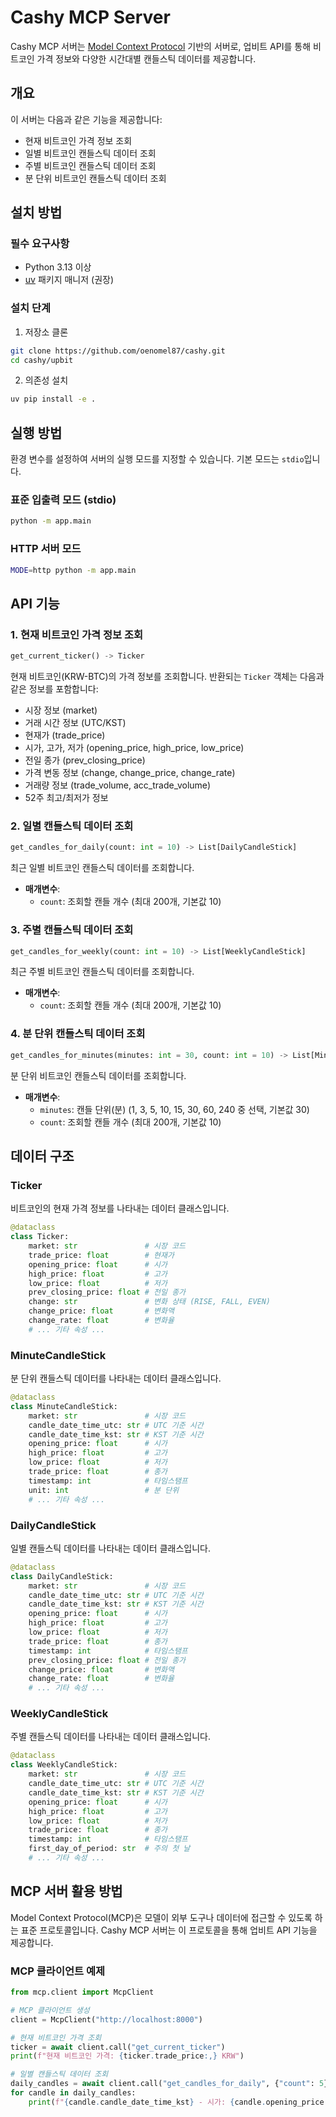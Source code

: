 # Cashy MCP Server

Cashy MCP 서버는 [Model Context Protocol](https://github.com/microsoft/modelcontext) 기반의 서버로, 업비트 API를 통해 비트코인 가격 정보와 다양한 시간대별 캔들스틱 데이터를 제공합니다.

## 개요

이 서버는 다음과 같은 기능을 제공합니다:
- 현재 비트코인 가격 정보 조회
- 일별 비트코인 캔들스틱 데이터 조회
- 주별 비트코인 캔들스틱 데이터 조회
- 분 단위 비트코인 캔들스틱 데이터 조회

## 설치 방법

### 필수 요구사항
- Python 3.13 이상
- [uv](https://github.com/astral-sh/uv) 패키지 매니저 (권장)

### 설치 단계

1. 저장소 클론
```bash
git clone https://github.com/oenomel87/cashy.git
cd cashy/upbit
```

2. 의존성 설치
```bash
uv pip install -e .
```

## 실행 방법

환경 변수를 설정하여 서버의 실행 모드를 지정할 수 있습니다. 기본 모드는 `stdio`입니다.

### 표준 입출력 모드 (stdio)
```bash
python -m app.main
```

### HTTP 서버 모드
```bash
MODE=http python -m app.main
```

## API 기능

### 1. 현재 비트코인 가격 정보 조회

```python
get_current_ticker() -> Ticker
```

현재 비트코인(KRW-BTC)의 가격 정보를 조회합니다. 반환되는 `Ticker` 객체는 다음과 같은 정보를 포함합니다:
- 시장 정보 (market)
- 거래 시간 정보 (UTC/KST)
- 현재가 (trade_price)
- 시가, 고가, 저가 (opening_price, high_price, low_price)
- 전일 종가 (prev_closing_price)
- 가격 변동 정보 (change, change_price, change_rate)
- 거래량 정보 (trade_volume, acc_trade_volume)
- 52주 최고/최저가 정보

### 2. 일별 캔들스틱 데이터 조회

```python
get_candles_for_daily(count: int = 10) -> List[DailyCandleStick]
```

최근 일별 비트코인 캔들스틱 데이터를 조회합니다.

- **매개변수**:
  - `count`: 조회할 캔들 개수 (최대 200개, 기본값 10)

### 3. 주별 캔들스틱 데이터 조회

```python
get_candles_for_weekly(count: int = 10) -> List[WeeklyCandleStick]
```

최근 주별 비트코인 캔들스틱 데이터를 조회합니다.

- **매개변수**:
  - `count`: 조회할 캔들 개수 (최대 200개, 기본값 10)

### 4. 분 단위 캔들스틱 데이터 조회

```python
get_candles_for_minutes(minutes: int = 30, count: int = 10) -> List[MinuteCandleStick]
```

분 단위 비트코인 캔들스틱 데이터를 조회합니다.

- **매개변수**:
  - `minutes`: 캔들 단위(분) (1, 3, 5, 10, 15, 30, 60, 240 중 선택, 기본값 30)
  - `count`: 조회할 캔들 개수 (최대 200개, 기본값 10)

## 데이터 구조

### Ticker

비트코인의 현재 가격 정보를 나타내는 데이터 클래스입니다.

```python
@dataclass
class Ticker:
    market: str               # 시장 코드
    trade_price: float        # 현재가
    opening_price: float      # 시가
    high_price: float         # 고가
    low_price: float          # 저가
    prev_closing_price: float # 전일 종가
    change: str               # 변화 상태 (RISE, FALL, EVEN)
    change_price: float       # 변화액
    change_rate: float        # 변화율
    # ... 기타 속성 ...
```

### MinuteCandleStick

분 단위 캔들스틱 데이터를 나타내는 데이터 클래스입니다.

```python
@dataclass
class MinuteCandleStick:
    market: str               # 시장 코드
    candle_date_time_utc: str # UTC 기준 시간
    candle_date_time_kst: str # KST 기준 시간
    opening_price: float      # 시가
    high_price: float         # 고가
    low_price: float          # 저가
    trade_price: float        # 종가
    timestamp: int            # 타임스탬프
    unit: int                 # 분 단위
    # ... 기타 속성 ...
```

### DailyCandleStick

일별 캔들스틱 데이터를 나타내는 데이터 클래스입니다.

```python
@dataclass
class DailyCandleStick:
    market: str               # 시장 코드
    candle_date_time_utc: str # UTC 기준 시간
    candle_date_time_kst: str # KST 기준 시간
    opening_price: float      # 시가
    high_price: float         # 고가
    low_price: float          # 저가
    trade_price: float        # 종가
    timestamp: int            # 타임스탬프
    prev_closing_price: float # 전일 종가
    change_price: float       # 변화액
    change_rate: float        # 변화율
    # ... 기타 속성 ...
```

### WeeklyCandleStick

주별 캔들스틱 데이터를 나타내는 데이터 클래스입니다.

```python
@dataclass
class WeeklyCandleStick:
    market: str               # 시장 코드
    candle_date_time_utc: str # UTC 기준 시간
    candle_date_time_kst: str # KST 기준 시간
    opening_price: float      # 시가
    high_price: float         # 고가
    low_price: float          # 저가
    trade_price: float        # 종가
    timestamp: int            # 타임스탬프
    first_day_of_period: str  # 주의 첫 날
    # ... 기타 속성 ...
```

## MCP 서버 활용 방법

Model Context Protocol(MCP)은 모델이 외부 도구나 데이터에 접근할 수 있도록 하는 표준 프로토콜입니다. Cashy MCP 서버는 이 프로토콜을 통해 업비트 API 기능을 제공합니다.

### MCP 클라이언트 예제

```python
from mcp.client import McpClient

# MCP 클라이언트 생성
client = McpClient("http://localhost:8000")

# 현재 비트코인 가격 조회
ticker = await client.call("get_current_ticker")
print(f"현재 비트코인 가격: {ticker.trade_price:,} KRW")

# 일별 캔들스틱 데이터 조회
daily_candles = await client.call("get_candles_for_daily", {"count": 5})
for candle in daily_candles:
    print(f"{candle.candle_date_time_kst} - 시가: {candle.opening_price:,} KRW, 종가: {candle.trade_price:,} KRW")
```